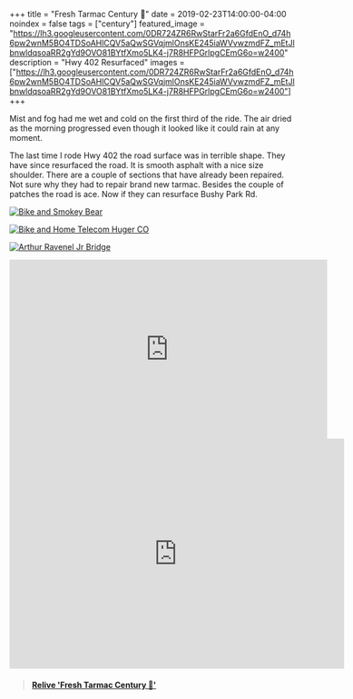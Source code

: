 +++
title =  "Fresh Tarmac Century 💯"
date = 2019-02-23T14:00:00-04:00
noindex = false
tags = ["century"]
featured_image = "https://lh3.googleusercontent.com/0DR724ZR6RwStarFr2a6GfdEnO_d74h6pw2wnM5BO4TDSoAHlCQV5aQwSGVqjmlOnsKE245iaWVvwzmdFZ_mEtJlbnwldqsoaRR2gYd9OVO81BYtfXmo5LK4-j7R8HFPGrlpgCEmG6o=w2400"
description = "Hwy 402 Resurfaced"
images = ["https://lh3.googleusercontent.com/0DR724ZR6RwStarFr2a6GfdEnO_d74h6pw2wnM5BO4TDSoAHlCQV5aQwSGVqjmlOnsKE245iaWVvwzmdFZ_mEtJlbnwldqsoaRR2gYd9OVO81BYtfXmo5LK4-j7R8HFPGrlpgCEmG6o=w2400"]
+++

Mist and fog had me wet and cold on the first third of the ride. The air dried as the morning progressed even though it looked like it could rain at any moment.

The last time I rode Hwy 402 the road surface was in terrible shape. They have since resurfaced the road. It is smooth asphalt with a nice size shoulder. There are a couple of sections that have already been repaired. Not sure why they had to repair brand new tarmac. Besides the couple of patches the road is ace. Now if they can resurface Bushy Park Rd.



[![Bike and Smokey Bear](https://lh3.googleusercontent.com/RPVH13w0OlnFUnbZcwC_ruJXN603k1eabLzdkp5A9lzm1DwxZIWTEsN4vLYZhsuMlIvA4zkY-rTBOhlrXa5luMYJtLY_borbGgPmRxCqHD6gD2mZeVEhjLitugRe7GTGpKt-WMYv0DQ=w2400)](https://lh3.googleusercontent.com/RPVH13w0OlnFUnbZcwC_ruJXN603k1eabLzdkp5A9lzm1DwxZIWTEsN4vLYZhsuMlIvA4zkY-rTBOhlrXa5luMYJtLY_borbGgPmRxCqHD6gD2mZeVEhjLitugRe7GTGpKt-WMYv0DQ=w2400)

[![Bike and Home Telecom Huger CO](https://lh3.googleusercontent.com/bR4--_anwQkwWQTFnU7zJIGYTctaqNETTpjBHPCvum91d4sUXWoUSz2UzRrZAKTrqbOSujwEdxwAGjIiKyKlAgEKV2Phq-eDBAhL8AnWKT1GZuEOlOVvCHLTb6E37RppCSvCZqwGvpY=w2400)](https://lh3.googleusercontent.com/bR4--_anwQkwWQTFnU7zJIGYTctaqNETTpjBHPCvum91d4sUXWoUSz2UzRrZAKTrqbOSujwEdxwAGjIiKyKlAgEKV2Phq-eDBAhL8AnWKT1GZuEOlOVvCHLTb6E37RppCSvCZqwGvpY=w2400)

[![Arthur Ravenel Jr Bridge](https://lh3.googleusercontent.com/RbfYbK1BP7HaCKDf0iLSufbChpyZivtIbJOjkdLgybon2c0PhZuI0pS4RxKixcfm_ne2P_Ok5ka1YeFYeUWfpOKL4RoIg2Z5ltn-6700a9DnzS3333Vp6bgKhviE9zwGjpqAYPNwJ3k=w2400)](https://lh3.googleusercontent.com/RbfYbK1BP7HaCKDf0iLSufbChpyZivtIbJOjkdLgybon2c0PhZuI0pS4RxKixcfm_ne2P_Ok5ka1YeFYeUWfpOKL4RoIg2Z5ltn-6700a9DnzS3333Vp6bgKhviE9zwGjpqAYPNwJ3k=w2400)

<iframe width="560" height="315" src="https://www.youtube.com/embed/1DYSPOFvp-s" frameborder="0" allow="accelerometer; autoplay; encrypted-media; gyroscope; picture-in-picture" allowfullscreen></iframe>

<iframe height='405' width='590' frameborder='0' allowtransparency='true' scrolling='no' src='https://www.strava.com/activities/2170152536/embed/1fcb7914c5b98382e1c192d15cb021309428d389'></iframe>

<blockquote class="embedly-card" data-card-controls="0" data-card-key="f1631a41cb254ca5b035dc5747a5bd75"><h4><a href="https://www.relive.cc/view/2170152536?r=embed-site">Relive 'Fresh Tarmac Century 💯'</a></h4></blockquote>
        <script async src="https://cdn.embedly.com/widgets/platform.js" charset="UTF-8"></script>
